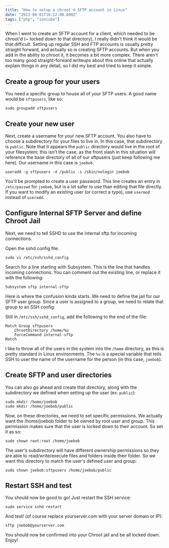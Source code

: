 ```yaml
---
title: "How to setup a chroot'd SFTP account in Linux"
date: "2013-04-01T10:22:00.000Z"
tags: ["php", "ioncube"]
---
```


When I went to create an SFTP account for a client, which needed to be chroot'd (~ locked down to that directory), I really didn't think it would be that difficult. Setting up regular SSH and FTP accounts is usually pretty straight forward, and actually so is creating SFTP accounts. But when you add in the ability to chroot it, it becomes a bit more complex. There aren't too many good straight-forward writeups about this online that actually explain things in any detail, so I did my best and tried to keep it simple.

## Create a group for your users

You need a specific group to house all of your SFTP users. A good name would be `sftpusers`, like so:

```plain
sudo groupadd sftpusers
```

## Create your new user

Next, create a username for your new SFTP account. You also have to choose a subdirectory for your files to live in. In this case, that subdirectory is `public`. Note that it appears the `public` directory would live in the root of your filesystem; this isn't the case, as the front slash in this situation will reference the base directory of all of our sftpusers (just keep following me here). Our username in this case is `joebob`.

```plain
useradd -g sftpusers -d /public -s /sbin/nologin joebob
```

You'll be prompted to create a user password. This line creates an entry in `/etc/passwd` for `joebob`, but is a lot safer to use than editing that file directly. If you want to modify an existing user (or correct a typo), use `usermod` instead of `useradd`.

## Configure Internal SFTP Server and define Chroot Jail

Next, we need to tell SSHD to use the internal sftp for incoming connections.

Open the sshd config file:

```plain
sudo vi /etc/ssh/sshd_config
```

Search for a line starting with Subsystem. This is the line that handles incoming connections. You can comment out the existing line, or replace it with the following:

```plain
Subsystem sftp internal-sftp
```

Here is where the confusion kinda starts. We need to define the jail for our SFTP user group. Since a user is assigned to a group, we need to relate that group to an SSH config:

Still in `/etc/ssh/sshd_config`, add the following to the end of the file:

```plain
Match Group sftpusers
    ChrootDirectory /home/%u
    ForceCommand internal-sftp
Match
```

I like to throw all of the users in the system into the `/home` directory, as this is pretty standard in Linux environments. The `%u` is a special variable that tells SSH to user the name of the username for the person (in this case, `joebob`).

## Create SFTP and user directories

You can also go ahead and create that directory, along with the subdirectory we defined when setting up the user (ex. `public`):

```plain
sudo mkdir /home/joebob
sudo mkdir /home/joebob/public
```

Now, on these directories, we need to set specific permissions. We actually want the /home/joebob folder to be owned by root user and group. This permission makes sure that the user is locked down to their account. So set it as so:

```plain
sudo chown root:root /home/joebob
```

The user's subdirectory will have different ownership permissions so they are able to read/write/execute files and folders inside their folder. So we want this directory to match the user's defined user and group:

```plain
sudo chown joebob:sftpusers /home/joebob/public
```

## Restart SSH and test

You should now be good to go! Just restart the SSH service:

```plain
sudo service sshd restart
```

And test! (of course replace yourserver.com with your server domain or IP):

```plain
sftp joebob@yourserver.com
```

You should now be confirmed into your Chroot jail and be all locked down. Enjoy!
